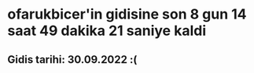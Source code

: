 # ofarukbicer'in gidisine son 8 gun 14 saat 49 dakika 21 saniye kaldi

## Gidis tarihi: 30.09.2022 :(